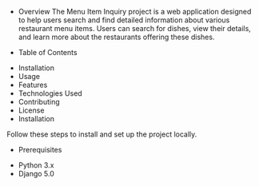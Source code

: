 * Overview
The Menu Item Inquiry project is a web application designed to help users search and find detailed information about various restaurant menu items. Users can search for dishes, view their details, and learn more about the restaurants offering these dishes.

* Table of Contents
 - Installation
 - Usage
 - Features
 - Technologies Used
 - Contributing
 - License
 - Installation

Follow these steps to install and set up the project locally.

* Prerequisites
 - Python 3.x
 - Django 5.0
